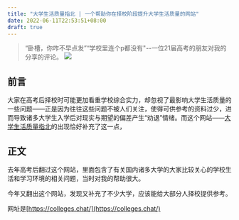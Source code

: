 ```yaml
---
title: "大学生活质量指北 | 一个帮助你在择校阶段提升大学生活质量的网站"
date: 2022-06-11T22:53:51+08:00
draft: true
---
```


> “卧槽，你咋不早点发”“学校里连个p都没有"--一位21届高考的朋友对我的分享的评论。
![](cdn.youngzm.com/imgs/recommend-website-for-gaokao-0.png)

<!--more-->

## 前言

大家在高考后择校时可能更加看重学校综合实力，却忽视了最影响大学生活质量的一些问题——正是因为往往这些问题不被人们关注，使得可供参考的资料过少，进而导致诸多大学生入学后对现实与期望的偏差产生“劝退”情绪。而这个网站——[大学生活质量指北](https://colleges.chat/)的出现恰好补充了这一点，

## 正文
去年高考后翻过这个网站，里面包含了有关国内诸多大学的大家比较关心的学校生活和学习环境的相关问题，当时对我的帮助很大。

今年又翻出这个网站，发现又补充了不少大学，应该能给大部分人择校提供参考。

网址是[https://colleges.chat/](https://colleges.chat/)